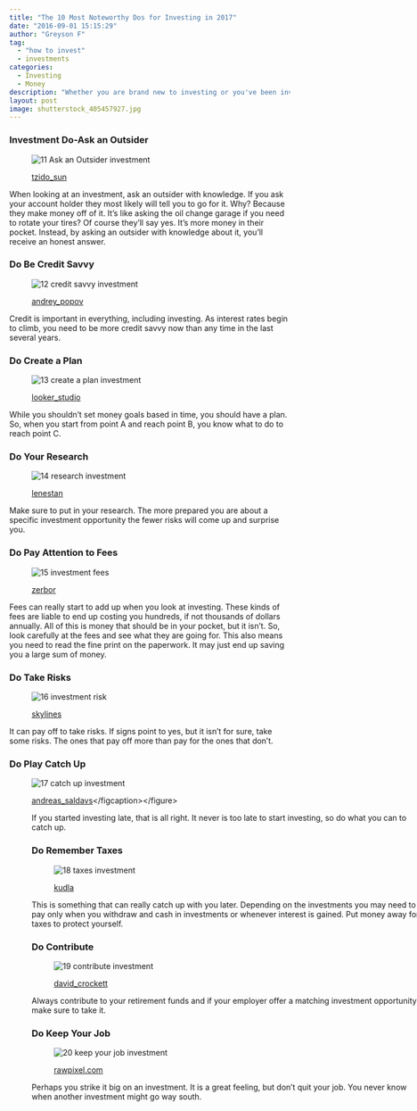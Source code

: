 ```yaml
---
title: "The 10 Most Noteworthy Dos for Investing in 2017"
date: "2016-09-01 15:15:29"
author: "Greyson F"
tag:
  - "how to invest"
  - investments
categories:
  - Investing
  - Money
description: "Whether you are brand new to investing or you've been investing for an extended period of time, here are the top 10 investment Dos"
layout: post
image: shutterstock_405457927.jpg
---
```


### Investment Do-Ask an Outsider

<figure aria-describedby="caption-attachment-3751" class="wp-caption alignnone" id="attachment_3751" style="width: 700px">

![11 Ask an Outsider investment](/posts/11-Ask-an-Outsider-investment.jpg)<figcaption class="wp-caption-text" id="caption-attachment-3751">[tzido_sun](https://www.shutterstock.com/pic-379916467/stock-photo-hand-shake-between-businessman-on-trading-graph-on-the-cityscape-at-night-and-world-map-background.html)</figcaption></figure>

When looking at an investment, ask an outsider with knowledge. If you ask your account holder they most likely will tell you to go for it. Why? Because they make money off of it. It’s like asking the oil change garage if you need to rotate your tires? Of course they’ll say yes. It’s more money in their pocket. Instead, by asking an outsider with knowledge about it, you’ll receive an honest answer.

### Do Be Credit Savvy

<figure aria-describedby="caption-attachment-3752" class="wp-caption alignnone" id="attachment_3752" style="width: 700px">

![12 credit savvy investment](/posts/12-credit-savvy-investment.jpg)<figcaption class="wp-caption-text" id="caption-attachment-3752">[andrey_popov](https://www.shutterstock.com/pic-282625841/stock-photo-close-up-of-a-businessman-checking-credit-score-online-on-cellphone-while-having-coffee.htm)</figcaption></figure>

Credit is important in everything, including investing. As interest rates begin to climb, you need to be more credit savvy now than any time in the last several years.

### Do Create a Plan

<figure aria-describedby="caption-attachment-3753" class="wp-caption alignnone" id="attachment_3753" style="width: 700px">

![13 create a plan investment](/posts/13-create-a-plan-investment.jpg)<figcaption class="wp-caption-text" id="caption-attachment-3753">[looker_studio](https://www.shutterstock.com/pic-318574799/stock-photo-mix-coins-with-seed-in-clear-bottle-on-white-background-business-investment-growth-concept-saving.html)</figcaption></figure>

While you shouldn’t set money goals based in time, you should have a plan. So, when you start from point A and reach point B, you know what to do to reach point C.

### Do Your Research

<figure aria-describedby="caption-attachment-3754" class="wp-caption alignnone" id="attachment_3754" style="width: 700px">

![14 research investment](/posts/14-research-investment.jpg)<figcaption class="wp-caption-text" id="caption-attachment-3754">[lenestan](https://www.shutterstock.com/pic-62529934/stock-photo-magnifying-glass-over-financial-newspaper.html)</figcaption></figure>

Make sure to put in your research. The more prepared you are about a specific investment opportunity the fewer risks will come up and surprise you.

### Do Pay Attention to Fees

<figure aria-describedby="caption-attachment-3755" class="wp-caption alignnone" id="attachment_3755" style="width: 700px">

![15 investment fees](/posts/15-investment-fees.jpg)<figcaption class="wp-caption-text" id="caption-attachment-3755">[zerbor](https://www.shutterstock.com/pic-379140319/stock-photo-coin-stacks-with-letter-dice-fees.html)</figcaption></figure>

Fees can really start to add up when you look at investing. These kinds of fees are liable to end up costing you hundreds, if not thousands of dollars annually. All of this is money that should be in your pocket, but it isn’t. So, look carefully at the fees and see what they are going for. This also means you need to read the fine print on the paperwork. It may just end up saving you a large sum of money.

### Do Take Risks

<figure aria-describedby="caption-attachment-3756" class="wp-caption alignnone" id="attachment_3756" style="width: 700px">

![16 investment risk](/posts/16-investment-risk.jpg)<figcaption class="wp-caption-text" id="caption-attachment-3756">[skylines](https://www.shutterstock.com/pic-367446221/stock-photo-the-tower-from-wooden-blocks-and-man-s-hand-take-one-block.html)</figcaption></figure>

It can pay off to take risks. If signs point to yes, but it isn’t for sure, take some risks. The ones that pay off more than pay for the ones that don’t.

### Do Play Catch Up

<figure aria-describedby="caption-attachment-3757" class="wp-caption alignnone" id="attachment_3757" style="width: 700px">

![17 catch up investment](/posts/17-catch-up-investment.jpg)<figcaption class="wp-caption-text" id="caption-attachment-3757">[andreas_saldavs](https://www.shutterstock.com/pic-177560813/stock-photo-seniors-using-tablet-and-smart-phone.html?)</figcaption></figure>

If you started investing late, that is all right. It never is too late to start investing, so do what you can to catch up.

### Do Remember Taxes

<figure aria-describedby="caption-attachment-3758" class="wp-caption alignnone" id="attachment_3758" style="width: 700px">

![18 taxes investment](/posts/18-taxes-investment.jpg)<figcaption class="wp-caption-text" id="caption-attachment-3758">[kudla](https://www.shutterstock.com/pic-246831286/stock-photo-stressed-over-bills-surprised-young-woman-looking-at-her-financial-debts-in-the-kitchen-at-home.html)</figcaption></figure>

This is something that can really catch up with you later. Depending on the investments you may need to pay only when you withdraw and cash in investments or whenever interest is gained. Put money away for taxes to protect yourself.

### Do Contribute

<figure aria-describedby="caption-attachment-3759" class="wp-caption alignnone" id="attachment_3759" style="width: 700px">

![19 contribute investment](/posts/19-contribute-investment.jpg)<figcaption class="wp-caption-text" id="caption-attachment-3759">[david_crockett](https://www.shutterstock.com/pic-239252/stock-photo-looking-at-stocks.html)</figcaption></figure>

Always contribute to your retirement funds and if your employer offer a matching investment opportunity make sure to take it.

### Do Keep Your Job

<figure aria-describedby="caption-attachment-3760" class="wp-caption alignnone" id="attachment_3760" style="width: 700px">

![20 keep your job investment](/posts/20-keep-your-job-investment.jpg)<figcaption class="wp-caption-text" id="caption-attachment-3760">[rawpixel.com](https://www.shutterstock.com/pic-246902041/stock-photo-business-people-rush-hour-walking-commuting-city-concept.html)</figcaption></figure>

Perhaps you strike it big on an investment. It is a great feeling, but don’t quit your job. You never know when another investment might go way south.
